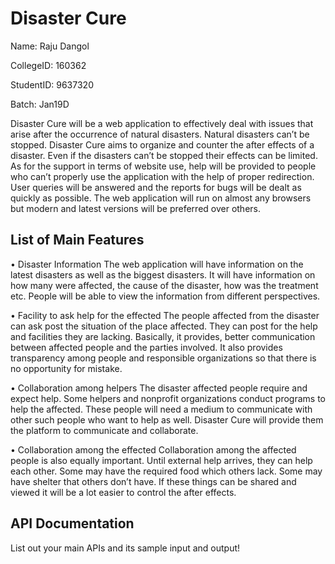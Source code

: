 # Disaster Cure
Name: Raju Dangol

CollegeID: 160362

StudentID: 9637320

Batch: Jan19D

Disaster Cure will be a web application to effectively deal with issues that arise after the occurrence of natural disasters. Natural disasters can’t be stopped. Disaster Cure aims to organize and counter the after effects of a disaster. Even if the disasters can’t be stopped their effects can be limited. As for the support in terms of website use, help will be provided to people who can’t properly use the application with the help of proper redirection. User queries will be answered and the reports for bugs will be dealt as quickly as possible. The web application will run on almost any browsers but modern and latest versions will be preferred over others.

## List of Main Features

• Disaster Information
  The web application will have information on the latest disasters as well as the biggest disasters. It will have information on how many    were affected, the cause of the disaster, how was the treatment etc. People will be able to view the information from different            perspectives.
  
• Facility to ask help for the effected
  The people affected from the disaster can ask post the situation of the place affected. They can post for the help and facilities they     are lacking. Basically, it provides, better communication between affected people and the parties involved. It also provides               transparency among people and responsible organizations so that there is no opportunity for mistake.
  
• Collaboration among helpers
  The disaster affected people require and expect help. Some helpers and nonprofit organizations conduct programs to help the affected.     These people will need a medium to communicate with other such people who want to help as well. Disaster Cure will provide them the       platform to communicate and collaborate.
  
• Collaboration among the effected
  Collaboration among the affected people is also equally important. Until external help arrives, they can help each other. Some may have   the required food which others lack. Some may have shelter that others don’t have. If these things can be shared and viewed it will be a    lot easier to control the after effects.

## API Documentation
List out your main APIs and its sample input and output!

